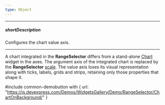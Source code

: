 ```yaml
---
type: Object
---
```

---
##### shortDescription
Configures the chart value axis.

---
A chart integrated in the **RangeSelector** differs from a stand-alone [Chart](/api-reference/20%20Data%20Visualization%20Widgets/dxChart '/Documentation/ApiReference/Data_Visualization_Widgets/dxChart/') widget in the axes. The argument axis of the integrated chart is replaced by the **RangeSelector** [scale](/api-reference/20%20Data%20Visualization%20Widgets/dxRangeSelector/1%20Configuration/scale '/Documentation/ApiReference/Data_Visualization_Widgets/dxRangeSelector/Configuration/scale/'). The value axis loses its visual representation along with ticks, labels, grids and strips, retaining only those properties that shape it.

#include common-demobutton with {
    url: "https://js.devexpress.com/Demos/WidgetsGallery/Demo/RangeSelector/ChartOnBackground/"
}